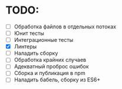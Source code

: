 # TODO:

- [ ] Обработка файлов в отдельных потоках
- [ ] Юнит тесты
- [ ] Интеграционные тесты
- [x] Линтеры
- [ ] Наладить сборку
- [ ] Обработка крайних случаев
- [ ] Адекватный проброс ошибок
- [ ] Сборка и публикация в npm
- [ ] Наладить бабель, сборку из ES6+
